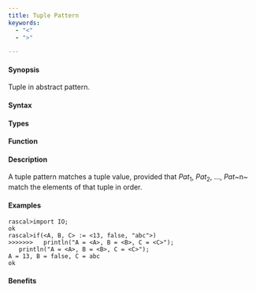 ```yaml
---
title: Tuple Pattern
keywords:
  - "<"
  - ">"

---
```


#### Synopsis

Tuple in abstract pattern.

#### Syntax

#### Types

#### Function

#### Description

A tuple pattern matches a tuple value, provided that _Pat_<sub>1</sub>, _Pat_<sub>2</sub>, ..., _Pat_~n~  match the elements of that tuple in order.

#### Examples


```rascal-shell
rascal>import IO;
ok
rascal>if(<A, B, C> := <13, false, "abc">)
>>>>>>>   println("A = <A>, B = <B>, C = <C>");
   println("A = <A>, B = <B>, C = <C>");
A = 13, B = false, C = abc
ok
```

#### Benefits


